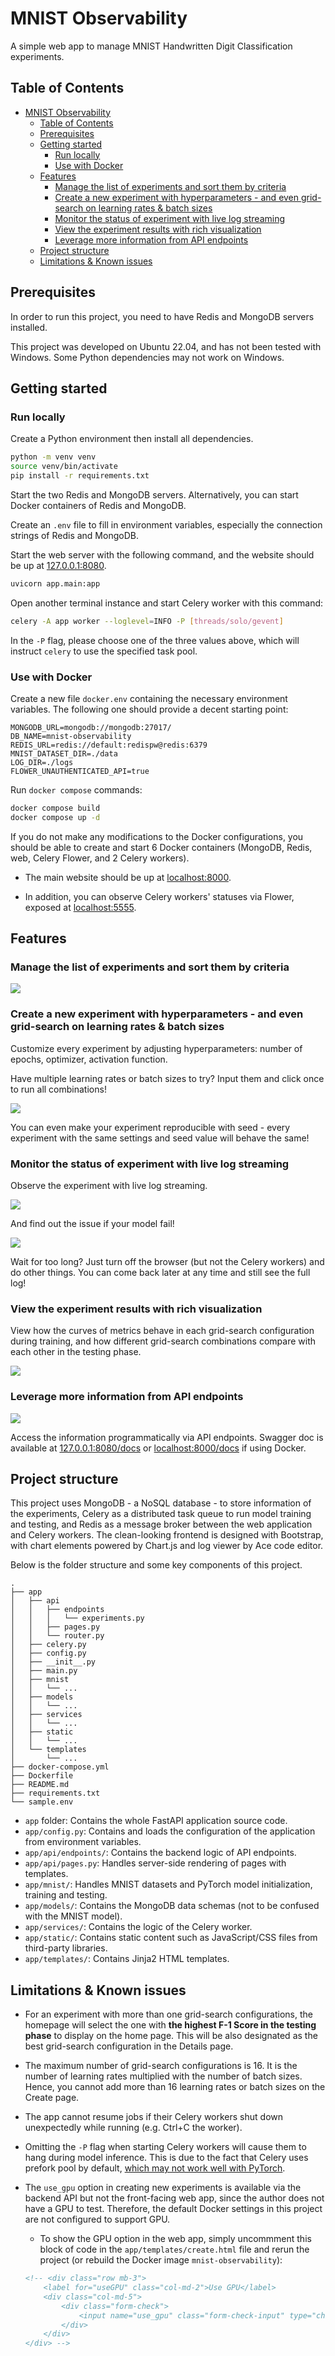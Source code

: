 # MNIST Observability

A simple web app to manage MNIST Handwritten Digit Classification experiments.

## Table of Contents

- [MNIST Observability](#mnist-observability)
  - [Table of Contents](#table-of-contents)
  - [Prerequisites](#prerequisites)
  - [Getting started](#getting-started)
    - [Run locally](#run-locally)
    - [Use with Docker](#use-with-docker)
  - [Features](#features)
    - [Manage the list of experiments and sort them by criteria](#manage-the-list-of-experiments-and-sort-them-by-criteria)
    - [Create a new experiment with hyperparameters - and even grid-search on learning rates \& batch sizes](#create-a-new-experiment-with-hyperparameters---and-even-grid-search-on-learning-rates--batch-sizes)
    - [Monitor the status of experiment with live log streaming](#monitor-the-status-of-experiment-with-live-log-streaming)
    - [View the experiment results with rich visualization](#view-the-experiment-results-with-rich-visualization)
    - [Leverage more information from API endpoints](#leverage-more-information-from-api-endpoints)
  - [Project structure](#project-structure)
  - [Limitations \& Known issues](#limitations--known-issues)

## Prerequisites

In order to run this project, you need to have Redis and MongoDB servers installed.

This project was developed on Ubuntu 22.04, and has not been tested with Windows. Some Python dependencies may not work on Windows.

## Getting started

### Run locally

Create a Python environment then install all dependencies.

```sh
python -m venv venv
source venv/bin/activate
pip install -r requirements.txt
```

Start the two Redis and MongoDB servers. Alternatively, you can start Docker containers of Redis and MongoDB.

Create an `.env` file to fill in environment variables, especially the connection strings of Redis and MongoDB.

Start the web server with the following command, and the website should be up at [127.0.0.1:8080](http://127.0.0.1:8080).

```sh
uvicorn app.main:app
```

Open another terminal instance and start Celery worker with this command:
```sh
celery -A app worker --loglevel=INFO -P [threads/solo/gevent]
```

In the `-P` flag, please choose one of the three values above, which will instruct `celery` to use the specified task pool.

### Use with Docker

Create a new file `docker.env` containing the necessary environment variables. The following one should provide a decent starting point:

```
MONGODB_URL=mongodb://mongodb:27017/
DB_NAME=mnist-observability
REDIS_URL=redis://default:redispw@redis:6379
MNIST_DATASET_DIR=./data
LOG_DIR=./logs
FLOWER_UNAUTHENTICATED_API=true
```

Run `docker compose` commands:

```sh
docker compose build
docker compose up -d
```

If you do not make any modifications to the Docker configurations, you should be able to create and start 6 Docker containers (MongoDB, Redis, web, Celery Flower, and 2 Celery workers).

- The main website should be up at [localhost:8000](http://localhost:8000).

- In addition, you can observe Celery workers' statuses via Flower, exposed at [localhost:5555](http://localhost:5555).

## Features

### Manage the list of experiments and sort them by criteria

![](img/feat1.png)

### Create a new experiment with hyperparameters - and even grid-search on learning rates & batch sizes

Customize every experiment by adjusting hyperparameters: number of epochs, optimizer, activation function.

Have multiple learning rates or batch sizes to try? Input them and click once to run all combinations!

![](img/feat2.png)

You can even make your experiment reproducible with seed - every experiment with the same settings and seed value will behave the same!

### Monitor the status of experiment with live log streaming

Observe the experiment with live log streaming.

![](img/feat3-1.jpeg)

And find out the issue if your model fail!

![](img/feat3-2.jpeg)

Wait for too long? Just turn off the browser (but not the Celery workers) and do other things. You can come back later at any time and still see the full log!

### View the experiment results with rich visualization

View how the curves of metrics behave in each grid-search configuration during training, and how different grid-search combinations compare with each other in the testing phase.

![](img/feat4.jpeg)

### Leverage more information from API endpoints

![](img/feat5.png)

Access the information programmatically via API endpoints. Swagger doc is available at [127.0.0.1:8080/docs](http://127.0.0.1:8080/docs) or [localhost:8000/docs](http://localhost:8000/docs) if using Docker.

## Project structure

This project uses MongoDB - a NoSQL database - to store information of the experiments, Celery as a distributed task queue to run model training and testing, and Redis as a message broker between the web application and Celery workers. The clean-looking frontend is designed with Bootstrap, with chart elements powered by Chart.js and log viewer by Ace code editor.

Below is the folder structure and some key components of this project.

```
.
├── app
│   ├── api
│   │   ├── endpoints
│   │   │   └── experiments.py
│   │   ├── pages.py
│   │   └── router.py
│   ├── celery.py
│   ├── config.py
│   ├── __init__.py
│   ├── main.py
│   ├── mnist
│   │   └── ...
│   ├── models
│   │   └── ...
│   ├── services
│   │   └── ...
│   ├── static
│   │   └── ...
│   └── templates
│       └── ...
├── docker-compose.yml
├── Dockerfile
├── README.md
├── requirements.txt
└── sample.env
```

- `app` folder: Contains the whole FastAPI application source code.
- `app/config.py`: Contains and loads the configuration of the application from environment variables.
- `app/api/endpoints/`: Contains the backend logic of API endpoints.
- `app/api/pages.py`: Handles server-side rendering of pages with templates.
- `app/mnist/`: Handles MNIST datasets and PyTorch model initialization, training and testing.
- `app/models/`: Contains the MongoDB data schemas (not to be confused with the MNIST model).
- `app/services/`: Contains the logic of the Celery worker.
- `app/static/`: Contains static content such as JavaScript/CSS files from third-party libraries.
- `app/templates/`: Contains Jinja2 HTML templates.

## Limitations & Known issues

- For an experiment with more than one grid-search configurations, the homepage will select the one with **the highest F-1 Score in the testing phase** to display on the home page. This will be also designated as the best grid-search configuration in the Details page.
- The maximum number of grid-search configurations is 16. It is the number of learning rates multiplied with the number of batch sizes. Hence, you cannot add more than 16 learning rates or batch sizes on the Create page.
- The app cannot resume jobs if their Celery workers shut down unexpectedly while running (e.g. Ctrl+C the worker).
- Omitting the `-P` flag when starting Celery workers will cause them to hang during model inference. This is due to the fact that Celery uses prefork pool by default, [which may not work well with PyTorch](https://stackoverflow.com/a/63684465).
- The `use_gpu` option in creating new experiments is available via the backend API but not the front-facing web app, since the author does not have a GPU to test. Therefore, the default Docker settings in this project are not configured to support GPU.
    - To show the GPU option in the web app, simply uncommment this block of code in the `app/templates/create.html` file and rerun the project (or rebuild the Docker image `mnist-observability`):

    ```html
    <!-- <div class="row mb-3">
        <label for="useGPU" class="col-md-2">Use GPU</label>
        <div class="col-md-5">
            <div class="form-check">
                <input name="use_gpu" class="form-check-input" type="checkbox" id="useGPU">
            </div>
        </div>
    </div> -->
    ```